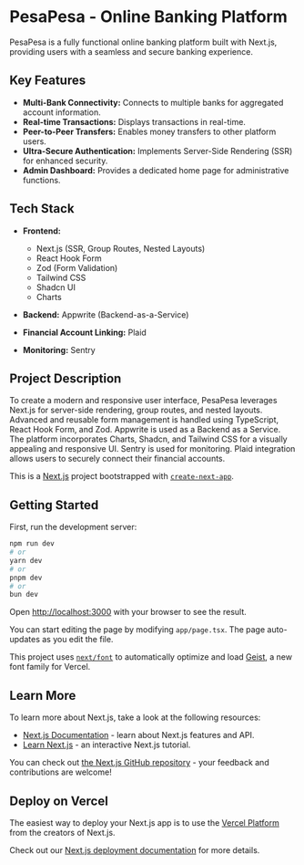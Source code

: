 # PesaPesa - Online Banking Platform

PesaPesa is a fully functional online banking platform built with Next.js, providing users with a seamless and secure banking experience.

## Key Features

* **Multi-Bank Connectivity:** Connects to multiple banks for aggregated account information.
* **Real-time Transactions:** Displays transactions in real-time.
* **Peer-to-Peer Transfers:** Enables money transfers to other platform users.
* **Ultra-Secure Authentication:** Implements Server-Side Rendering (SSR) for enhanced security.
* **Admin Dashboard:** Provides a dedicated home page for administrative functions.

## Tech Stack

* **Frontend:**
    * Next.js (SSR, Group Routes, Nested Layouts)
    * React Hook Form
    * Zod (Form Validation)
    * Tailwind CSS
    * Shadcn UI
    * Charts
* **Backend:** Appwrite (Backend-as-a-Service)
* **Financial Account Linking:** Plaid

* **Monitoring:** Sentry

## Project Description

To create a modern and responsive user interface, PesaPesa leverages Next.js for server-side rendering, group routes, and nested layouts.  Advanced and reusable form management is handled using TypeScript, React Hook Form, and Zod.  Appwrite is used as a Backend as a Service.  The platform incorporates Charts, Shadcn, and Tailwind CSS for a visually appealing and responsive UI. Sentry is used for monitoring. Plaid integration allows users to securely connect their financial accounts.

This is a [Next.js](https://nextjs.org) project bootstrapped with [`create-next-app`](https://nextjs.org/docs/app/api-reference/cli/create-next-app).

## Getting Started

First, run the development server:

```bash
npm run dev
# or
yarn dev
# or
pnpm dev
# or
bun dev
```

Open [http://localhost:3000](http://localhost:3000) with your browser to see the result.

You can start editing the page by modifying `app/page.tsx`. The page auto-updates as you edit the file.

This project uses [`next/font`](https://nextjs.org/docs/app/building-your-application/optimizing/fonts) to automatically optimize and load [Geist](https://vercel.com/font), a new font family for Vercel.

## Learn More

To learn more about Next.js, take a look at the following resources:

- [Next.js Documentation](https://nextjs.org/docs) - learn about Next.js features and API.
- [Learn Next.js](https://nextjs.org/learn) - an interactive Next.js tutorial.

You can check out [the Next.js GitHub repository](https://github.com/vercel/next.js) - your feedback and contributions are welcome!

## Deploy on Vercel

The easiest way to deploy your Next.js app is to use the [Vercel Platform](https://vercel.com/new?utm_medium=default-template&filter=next.js&utm_source=create-next-app&utm_campaign=create-next-app-readme) from the creators of Next.js.

Check out our [Next.js deployment documentation](https://nextjs.org/docs/app/building-your-application/deploying) for more details.
